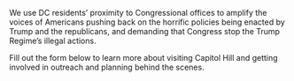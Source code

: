 We use DC residents’ proximity to Congressional offices to amplify the voices of Americans pushing back on the horrific policies being enacted by Trump and the republicans, and demanding that Congress stop the Trump Regime’s illegal actions.

Fill out the form below to learn more about visiting Capitol Hill and getting involved in outreach and planning behind the scenes.

